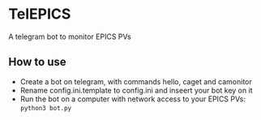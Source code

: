 # TelEPICS

A telegram bot to monitor EPICS PVs

## How to use
* Create a bot on telegram, with commands hello, caget and camonitor
* Rename config.ini.template to config.ini and inseert your bot key on it
* Run the bot on a computer with network access to your EPICS PVs:
`python3 bot.py`
